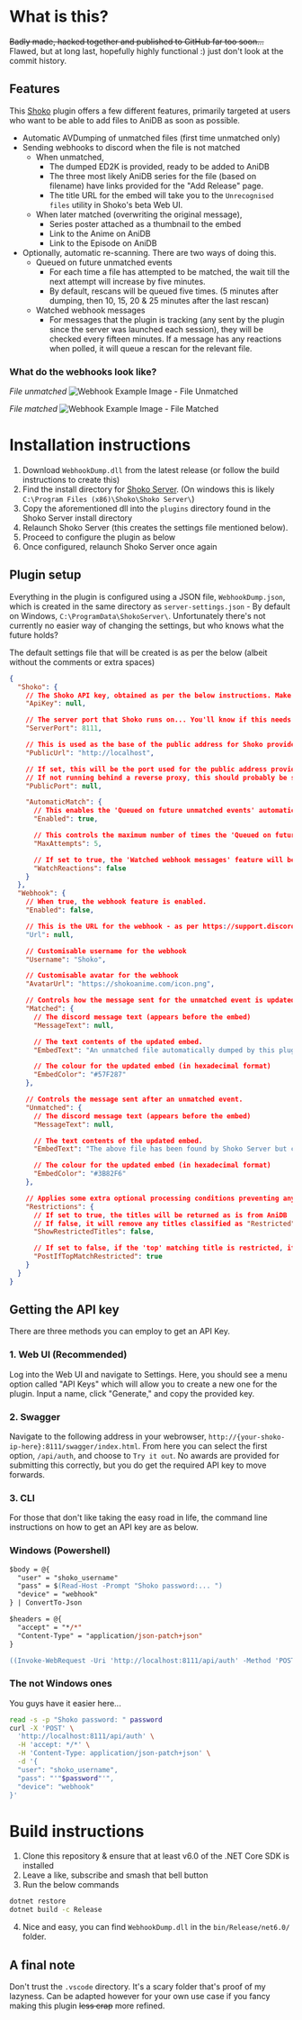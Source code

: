 # What is this?

~~Badly made, hacked together and published to GitHub far too soon...~~
Flawed, but at long last, hopefully highly functional :) just don't look at the commit history.

## Features

This [Shoko](https://shokoanime.com/) plugin offers a few different features, primarily targeted at users who want to be
able to add files to AniDB as soon as possible.

- Automatic AVDumping of unmatched files (first time unmatched only)
- Sending webhooks to discord when the file is not matched
  - When unmatched,
    - The dumped ED2K is provided, ready to be added to AniDB
    - The three most likely AniDB series for the file (based on filename) have links provided for the "Add Release" page.
    - The title URL for the embed will take you to the `Unrecognised files` utility in Shoko's beta Web UI.
  - When later matched (overwriting the original message),
    - Series poster attached as a thumbnail to the embed
    - Link to the Anime on AniDB
    - Link to the Episode on AniDB
- Optionally, automatic re-scanning. There are two ways of doing this.
  - Queued on future unmatched events
    - For each time a file has attempted to be matched, the wait till the next attempt will increase by five minutes.
    - By default, rescans will be queued five times. (5 minutes after dumping, then 10, 15, 20 & 25 minutes after the
      last rescan)
  - Watched webhook messages
    - For messages that the plugin is tracking (any sent by the plugin since the server was launched each session), they
      will be checked every fifteen minutes. If a message has any reactions when polled, it will queue a rescan for the
      relevant file.

### What do the webhooks look like?

_File unmatched_
![Webhook Example Image - File Unmatched](https://i.imgur.com/sAMNiHK.png)

_File matched_
![Webhook Example Image - File Matched](https://i.imgur.com/8okNUrL.png)

# Installation instructions

1. Download `WebhookDump.dll` from the latest release (or follow the build instructions to create this)
2. Find the install directory for [Shoko Server](https://github.com/ShokoAnime/ShokoServer/). (On windows this is likely
   `C:\Program Files (x86)\Shoko\Shoko Server\`)
3. Copy the aforementioned dll into the `plugins` directory found in the Shoko Server install directory
4. Relaunch Shoko Server (this creates the settings file mentioned below).
5. Proceed to configure the plugin as below
6. Once configured, relaunch Shoko Server once again

## Plugin setup

Everything in the plugin is configured using a JSON file, `WebhookDump.json`, which is created in the same directory as
`server-settings.json` - By default on Windows, `C:\ProgramData\ShokoServer\`. Unfortunately there's not currently no
easier way of changing the settings, but who knows what the future holds?

The default settings file that will be created is as per the below (albeit without the comments or extra spaces)

```json
{
  "Shoko": {
    // The Shoko API key, obtained as per the below instructions. Make sure the value is surrounded by quotation marks!
    "ApiKey": null,

    // The server port that Shoko runs on... You'll know if this needs changing.
    "ServerPort": 8111,

    // This is used as the base of the public address for Shoko provided to webhooks
    "PublicUrl": "http://localhost",

    // If set, this will be the port used for the public address provided to webhooks.
    // If not running behind a reverse proxy, this should probably be set to 8111, like the ServerPort.
    "PublicPort": null,

    "AutomaticMatch": {
      // This enables the 'Queued on future unmatched events' automatic rescan feature.
      "Enabled": true,

      // This controls the maximum number of times the 'Queued on future unmatched events' rescan feature will be attempted.
      "MaxAttempts": 5,

      // If set to true, the 'Watched webhook messages' feature will be enabled
      "WatchReactions": false
    }
  },
  "Webhook": {
    // When true, the webhook feature is enabled.
    "Enabled": false,

    // This is the URL for the webhook - as per https://support.discord.com/hc/en-us/articles/228383668-Intro-to-Webhooks
    "Url": null,

    // Customisable username for the webhook
    "Username": "Shoko",

    // Customisable avatar for the webhook
    "AvatarUrl": "https://shokoanime.com/icon.png",

    // Controls how the message sent for the unmatched event is updated after being matched.
    "Matched": {
      // The discord message text (appears before the embed)
      "MessageText": null,

      // The text contents of the updated embed.
      "EmbedText": "An unmatched file automatically dumped by this plugin has now been matched.",

      // The colour for the updated embed (in hexadecimal format)
      "EmbedColor": "#57F287"
    },

    // Controls the message sent after an unmatched event.
    "Unmatched": {
      // The discord message text (appears before the embed)
      "MessageText": null,

      // The text contents of the updated embed.
      "EmbedText": "The above file has been found by Shoko Server but could not be matched against AniDB. The file has now been dumped with AVDump, result as below.",

      // The colour for the updated embed (in hexadecimal format)
      "EmbedColor": "#3B82F6"
    },

    // Applies some extra optional processing conditions preventing any 🙈 moments
    "Restrictions": {
      // If set to true, the titles will be returned as is from AniDB
      // If false, it will remove any titles classified as "Restricted"
      "ShowRestrictedTitles": false,

      // If set to false, if the 'top' matching title is restricted, it will not try send a webhook notification
      "PostIfTopMatchRestricted": true
    }
  }
}
```

## Getting the API key

There are three methods you can employ to get an API Key.

### 1. Web UI (Recommended)
Log into the Web UI and navigate to Settings. Here, you should see a menu option called "API Keys" which will
allow you to create a new one for the plugin. Input a name, click "Generate," and copy the provided key.

### 2. Swagger
Navigate to the following address in your webrowser,
`http://{your-shoko-ip-here}:8111/swagger/index.html`. From here you can select the first option, `/api/auth`, and
choose to `Try it out`. No awards are provided for submitting this correctly, but you do get the required API key to
move forwards.

### 3. CLI
For those that don't like taking the easy road in life, the command line instructions on how to get an API key are as
below.

### Windows (Powershell)

```ps
$body = @{
  "user" = "shoko_username"
  "pass" = $(Read-Host -Prompt "Shoko password:... ")
  "device" = "webhook"
} | ConvertTo-Json

$headers = @{
  "accept" = "*/*"
  "Content-Type" = "application/json-patch+json"
}

((Invoke-WebRequest -Uri 'http://localhost:8111/api/auth' -Method 'POST' -Headers $headers -Body $body).Content | ConvertFrom-Json).apikey
```

### The not Windows ones

You guys have it easier here...

```bash
read -s -p "Shoko password: " password
curl -X 'POST' \
  'http://localhost:8111/api/auth' \
  -H 'accept: */*' \
  -H 'Content-Type: application/json-patch+json' \
  -d '{
  "user": "shoko_username",
  "pass": "'"$password"'",
  "device": "webhook"
}'
```

# Build instructions

1. Clone this repository & ensure that at least v6.0 of the .NET Core SDK is installed
2. Leave a like, subscribe and smash that bell button
3. Run the below commands

```sh
dotnet restore
dotnet build -c Release
```

4. Nice and easy, you can find `WebhookDump.dll` in the `bin/Release/net6.0/` folder.

## A final note

Don't trust the `.vscode` directory. It's a scary folder that's proof of my lazyness. Can be adapted however for your
own use case if you fancy making this plugin ~~less crap~~ more refined.
